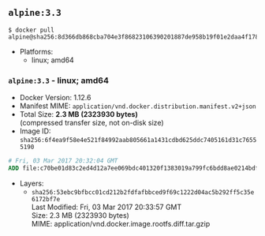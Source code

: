 ## `alpine:3.3`

```console
$ docker pull alpine@sha256:8d366db868cba704e3f86823106390201887de958b19f01e2daa4f178fe604e3
```

-	Platforms:
	-	linux; amd64

### `alpine:3.3` - linux; amd64

-	Docker Version: 1.12.6
-	Manifest MIME: `application/vnd.docker.distribution.manifest.v2+json`
-	Total Size: **2.3 MB (2323930 bytes)**  
	(compressed transfer size, not on-disk size)
-	Image ID: `sha256:6f4ea9f58e4e521f84992aab805661a1431cdbd625ddc7405161d31c76555190`

```dockerfile
# Fri, 03 Mar 2017 20:32:04 GMT
ADD file:c70be01d83c2ed4d12a7ee069bdc401320f1383019a799fc6bdd8ae0214bdfa3 in / 
```

-	Layers:
	-	`sha256:53ebc9bfbcc01cd212b2fdfafbbced9f69c1222d04ac5b292ff5c35e6172bf7e`  
		Last Modified: Fri, 03 Mar 2017 20:33:57 GMT  
		Size: 2.3 MB (2323930 bytes)  
		MIME: application/vnd.docker.image.rootfs.diff.tar.gzip

